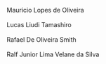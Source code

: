 Mauricio Lopes de Oliveira  
<br>
Lucas Liudi Tamashiro   
<br>
Rafael De Oliveira Smith   
<br>
Ralf Junior Lima Velane da Silva